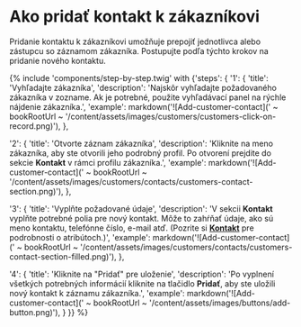 # Ako pridať kontakt k zákazníkovi

Pridanie kontaktu k zákazníkovi umožňuje prepojiť jednotlivca alebo zástupcu so záznamom zákazníka. Postupujte podľa týchto krokov na pridanie nového kontaktu.

{% include 'components/step-by-step.twig' with {'steps': {
  '1': {
    'title': 'Vyhľadajte zákazníka',
    'description': 'Najskôr vyhľadajte požadovaného zákazníka v zozname. Ak je potrebné, použite vyhľadávací panel na rýchle nájdenie zákazníka.',
    'example': markdown('![Add-customer-contact](' ~ bookRootUrl ~ '/content/assets/images/customers/customers-click-on-record.png)'),
  },

  '2': {
    'title': 'Otvorte záznam zákazníka',
    'description': 'Kliknite na meno zákazníka, aby ste otvorili jeho podrobný profil. Po otvorení prejdite do sekcie **Kontakt** v rámci profilu zákazníka.',
    'example': markdown('![Add-customer-contact](' ~ bookRootUrl ~ '/content/assets/images/customers/contacts/customers-contact-section.png)'),
  },

  '3': {
    'title': 'Vyplňte požadované údaje',
    'description': 'V sekcii **Kontakt** vyplňte potrebné polia pre nový kontakt. Môže to zahŕňať údaje, ako sú meno kontaktu, telefónne číslo, e-mail atď. (Pozrite si **[Kontakt](../contacts)** pre podrobnosti o atribútoch.)',
    'example': markdown('![Add-customer-contact](' ~ bookRootUrl ~ '/content/assets/images/customers/contacts/customers-contact-section-filled.png)'),
  },

  '4': {
    'title': 'Kliknite na "Pridať" pre uloženie',
    'description': 'Po vyplnení všetkých potrebných informácií kliknite na tlačidlo **Pridať**, aby ste uložili nový kontakt k záznamu zákazníka.',
    'example': markdown('![Add-customer-contact](' ~ bookRootUrl ~ '/content/assets/images/buttons/add-button.png)'),
  }
}} %}
